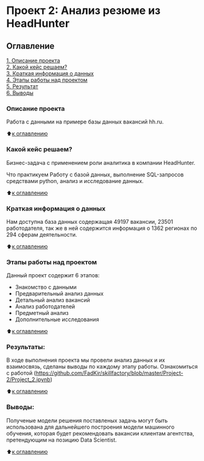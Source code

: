 # Проект 2: Анализ резюме из HeadHunter

## Оглавление  
[1. Описание проекта](https://github.com/FadKir/skillfactory/blob/master/Project-2/README.md)  
[2. Какой кейс решаем?](https://github.com/FadKir/skillfactory/blob/master/Project-2/README.md)  
[3. Краткая информация о данных](https://github.com/FadKir/skillfactory/blob/master/Project-2/README.md)  
[4. Этапы работы над проектом](https://github.com/FadKir/skillfactory/blob/master/Project-2/README.md)  
[5. Результат](https://github.com/FadKir/skillfactory/blob/master/Project-2/README.md)    
[6. Выводы](https://github.com/FadKir/skillfactory/blob/master/Project-2/README.md) 

### Описание проекта    
Работа с данными на примере базы данных вакансий hh.ru.

:arrow_up:[к оглавлению](https://github.com/FadKir/skillfactory/blob/master/Project-2/README.md)

### Какой кейс решаем?    
Бизнес-задача с применением роли аналитика в компании HeadHunter.

Что практикуем
Работу с базой данных, выполнение SQL-запросов средствами python, анализ и исследование данных.

:arrow_up:[к оглавлению](https://github.com/FadKir/skillfactory/blob/master/Project-2/README.md)

### Краткая информация о данных
Нам доступна база данных содержащая 49197 вакансии, 23501 работодателя, так же в ней содержится информация о 1362 регионах по 294 сферам деятельности.
  
:arrow_up:[к оглавлению](https://github.com/FadKir/skillfactory/blob/master/Project-2/README.md)


### Этапы работы над проектом  
Данный проект содержит 6 этапов:
   - Знакомство с данными 
   - Предварительный анализ данных
   - Детальный анализ вакансий
   - Анализ работодателей
   - Предметный анализ
   - Дополнительные исследования

:arrow_up:[к оглавлению](https://github.com/FadKir/skillfactory/blob/master/Project-2/README.md)


### Результаты:  
В ходе выполнения проекта мы провели анализ данных и их взаимосвязь, сделаны выводы по каждому этапу работы.
Ознакомиться с работой (https://github.com/FadKir/skillfactory/blob/master/Project-2/Project_2.ipynb)

:arrow_up:[к оглавлению](https://github.com/FadKir/skillfactory/blob/master/Project-2/README.md)


### Выводы:  
Полученые модели решения поставленых задачь могут быть использована для дальнейшего построения модели машинного обучения, которая будет рекомендовать вакансии клиентам агентства, претендующим на позицию Data Scientist.

:arrow_up:[к оглавлению](https://github.com/FadKir/skillfactory/blob/master/Project-2/README.md)

